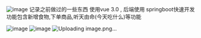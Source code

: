 ![image](https://github.com/user-attachments/assets/247039ea-f2bb-4f40-9f5c-dc263bd22c64)
记录之前做过的一些东西
使用vue 3.0 , 后端使用 springboot快速开发
  功能包含新增食物,下单商品,听天由命(今天吃什么)等功能

  ![image](https://github.com/user-attachments/assets/09512ef0-f33d-40fb-b245-74de61ec605e)
  ![image](https://github.com/user-attachments/assets/3b1c4761-8f28-4f42-993c-ff7c29a225a0)
  ![Uploading image.png…]()


